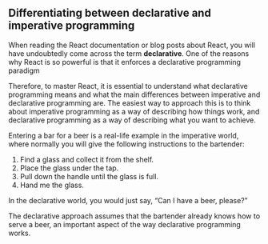 <h2>Differentiating between declarative and imperative
programming </h2>

When reading the React documentation or blog posts about React, you will have undoubtedly
come across the term **declarative**. One of the reasons why React is so powerful is that it enforces
a declarative programming paradigm

Therefore, to master React, it is essential to understand what declarative programming means
and what the main differences between imperative and declarative programming are. The easiest
way to approach this is to think about imperative programming as a way of describing how things
work, and declarative programming as a way of describing what you want to achieve.

Entering a bar for a beer is a real-life example in the imperative world, where normally you will
give the following instructions to the bartender:

1. Find a glass and collect it from the shelf.
2. Place the glass under the tap.
3. Pull down the handle until the glass is full.
4. Hand me the glass. 

In the declarative world, you would just say, “Can I have a beer, please?”

The declarative approach assumes that the bartender already knows how to serve a beer, an
   important aspect of the way declarative programming works.
